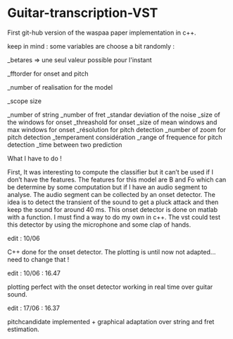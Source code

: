 # Guitar-transcription-VST

First git-hub version of the waspaa paper implementation in c++.

keep in mind : some variables are choose a bit randomly :

_betares => une seul valeur possible pour l'instant

_fftorder for onset and pitch

_number of realisation for the model

_scope size

_number of string
_number of fret
_standar deviation of the noise
_size of the windows for onset
_threashold for onset
_size of mean windows and max windows for onset
_résolution for pitch detection
_number of zoom for pitch detection
_temperament considération
_range of frequence for pitch detection
_time between two prediction

What I have to do !

First, It was interesting to compute the classifier but it can’t be used if I don’t have the features. The features for this model are B and Fo which can be determine by some computation but if I have an audio segment to analyse. The audio segment can be collected by an onset detector. The idea is to detect the transient of the sound to get a pluck attack and then keep the sound for around 40 ms. 
This onset detector is done on matlab with a function. I must find a way to do my own in c++.
The vst could test this detector by using the microphone and some clap of hands.

edit : 10/06

C++ done for the onset detector. The plotting is until now not adapted... need to change that !

edit : 10/06 : 16.47

plotting perfect with the onset detector working in real time over guitar sound.

edit : 17/06 : 16.37

pitchcandidate implemented + graphical adaptation over string and fret estimation.
